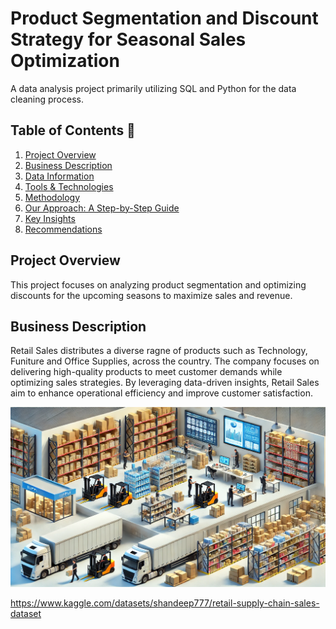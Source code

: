 # Product Segmentation and Discount Strategy for Seasonal Sales Optimization

A data analysis project primarily utilizing SQL and Python for the data cleaning process.

## Table of Contents 📖

1. [Project Overview]
2. [Business Description]
3. [Data Information]
4. [Tools & Technologies]
5. [Methodology]
6. [Our Approach: A Step-by-Step Guide]
7. [Key Insights]
8. [Recommendations]

## Project Overview

This project focuses on analyzing product segmentation and optimizing discounts for the upcoming seasons to maximize sales and revenue.

## Business Description

Retail Sales distributes a diverse ragne of products such as Technology, Funiture and Office Supplies, across the country. The company focuses on delivering high-quality products to meet customer demands while optimizing sales strategies. By leveraging data-driven insights, Retail Sales aim to enhance operational efficiency and improve customer satisfaction.

<img alt="retail_sales" src="https://github.com/nyanlinhtike-yc/Retail-Supply-Chain/blob/Test/images/retail%20sales.webp">

[Project Overview]: https://github.com/nyanlinhtike-yc/Retail-Supply-Chain?tab=readme-ov-file#project-overview
[Business Description]: https://www.google.com
[Data Information]: https://www.google.com
[Tools & Technologies]: https://www.google.com
[Methodology]: https://www.google.com
[Our Approach: A Step-by-Step Guide]: https://www.google.com
[Key Insights]: https://www.google.com
[Recommendations]: https://www.google.com

https://www.kaggle.com/datasets/shandeep777/retail-supply-chain-sales-dataset